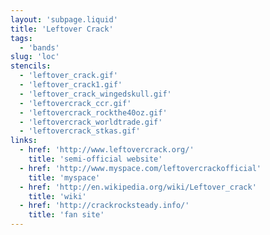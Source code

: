 ```yaml
---
layout: 'subpage.liquid'
title: 'Leftover Crack'
tags:
  - 'bands'
slug: 'loc'
stencils:
  - 'leftover_crack.gif'
  - 'leftover_crack1.gif'
  - 'leftover_crack_wingedskull.gif'
  - 'leftovercrack_ccr.gif'
  - 'leftovercrack_rockthe40oz.gif'
  - 'leftovercrack_worldtrade.gif'
  - 'leftovercrack_stkas.gif'
links:
  - href: 'http://www.leftovercrack.org/'
    title: 'semi-official website'
  - href: 'http://www.myspace.com/leftovercrackofficial'
    title: 'myspace'
  - href: 'http://en.wikipedia.org/wiki/Leftover_crack'
    title: 'wiki'
  - href: 'http://crackrocksteady.info/'
    title: 'fan site'
---
```

